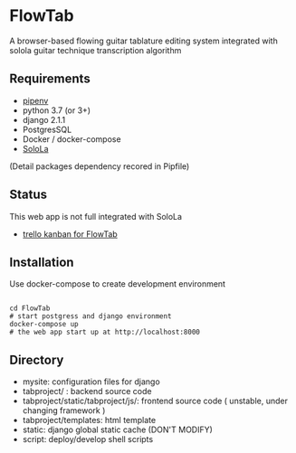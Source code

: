 # FlowTab 

A browser-based flowing guitar tablature editing system integrated with solola guitar technique transcription algorithm

## Requirements

- [pipenv](https://github.com/pypa/pipenv)
- python 3.7 (or 3+)
- django 2.1.1
- PostgresSQL
- Docker / docker-compose
- [SoloLa](https://github.com/SoloLa-Platform/SoloLa)

(Detail packages dependency recored in Pipfile)

## Status

This web app is not full integrated with SoloLa
- [trello kanban for FlowTab](https://trello.com/b/eBcjm7aR/kanban-for-solola-platform)

## Installation

Use docker-compose to create development environment

```shell

cd FlowTab
# start postgress and django environment
docker-compose up
# the web app start up at http://localhost:8000

```

## Directory

- mysite: configuration files for django
- tabproject/ : backend source code
- tabproject/static/tabproject/js/: frontend source code ( unstable, under changing framework )
- tabproject/templates: html template
- static: django global static cache (DON'T MODIFY)
- script: deploy/develop shell scripts


